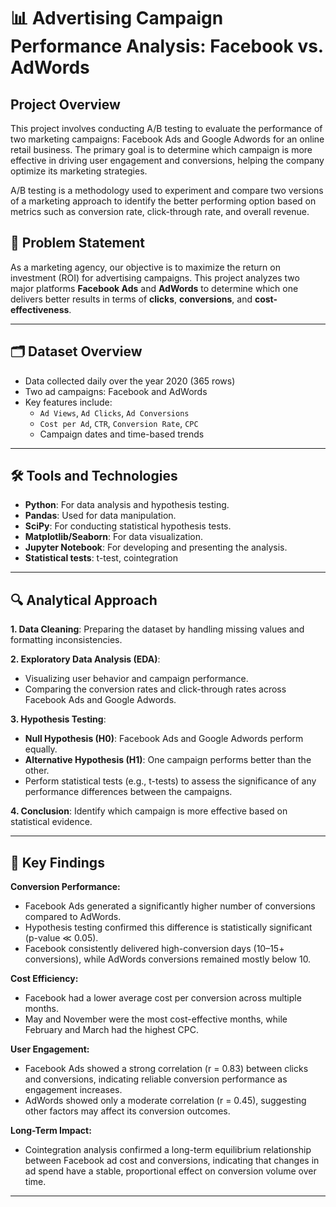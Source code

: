 # 📊 Advertising Campaign Performance Analysis: Facebook vs. AdWords

## Project Overview
This project involves conducting A/B testing to evaluate the performance of two marketing campaigns: Facebook Ads and Google Adwords for an online retail business. The primary goal is to determine which campaign is more effective in driving user engagement and conversions, helping the company optimize its marketing strategies.

A/B testing is a methodology used to experiment and compare two versions of a marketing approach to identify the better performing option based on metrics such as conversion rate, click-through rate, and overall revenue.

## 🧩 Problem Statement
As a marketing agency, our objective is to maximize the return on investment (ROI) for advertising campaigns. This project analyzes two major platforms **Facebook Ads** and **AdWords** to determine which one delivers better results in terms of **clicks**, **conversions**, and **cost-effectiveness**. 

---

## 🗂️ Dataset Overview
- Data collected daily over the year 2020 (365 rows)
- Two ad campaigns: Facebook and AdWords
- Key features include:
  - `Ad Views`, `Ad Clicks`, `Ad Conversions`
  - `Cost per Ad`, `CTR`, `Conversion Rate`, `CPC`
  - Campaign dates and time-based trends

---

## 🛠️ Tools and Technologies 
- **Python**: For data analysis and hypothesis testing.
- **Pandas**: Used for data manipulation.
- **SciPy**: For conducting statistical hypothesis tests.
- **Matplotlib/Seaborn**: For data visualization.
- **Jupyter Notebook**: For developing and presenting the analysis.
- **Statistical tests**: t-test, cointegration


---

## 🔍 Analytical Approach

**1. Data Cleaning**: Preparing the dataset by handling missing values and formatting inconsistencies.

**2. Exploratory Data Analysis (EDA)**: 
- Visualizing user behavior and campaign performance.
- Comparing the conversion rates and click-through rates across Facebook Ads and Google Adwords.

**3. Hypothesis Testing**:
- **Null Hypothesis (H0)**: Facebook Ads and Google Adwords perform equally.
- **Alternative Hypothesis (H1)**: One campaign performs better than the other.
- Perform statistical tests (e.g., t-tests) to assess the significance of any performance differences between the campaigns.

**4. Conclusion**: Identify which campaign is more effective based on statistical evidence.

---

## 📑 Key Findings

**Conversion Performance:**  
- Facebook Ads generated a significantly higher number of conversions compared to AdWords.  
- Hypothesis testing confirmed this difference is statistically significant (p-value ≪ 0.05).  
- Facebook consistently delivered high-conversion days (10–15+ conversions), while AdWords conversions remained mostly below 10.

**Cost Efficiency:**  
- Facebook had a lower average cost per conversion across multiple months.  
- May and November were the most cost-effective months, while February and March had the highest CPC.

**User Engagement:**  
- Facebook Ads showed a strong correlation (r = 0.83) between clicks and conversions, indicating reliable conversion performance as engagement increases.  
- AdWords showed only a moderate correlation (r = 0.45), suggesting other factors may affect its conversion outcomes.

**Long-Term Impact:**  
- Cointegration analysis confirmed a long-term equilibrium relationship between Facebook ad cost and conversions, indicating that changes in ad spend have a stable, proportional effect on conversion volume over time.

---




